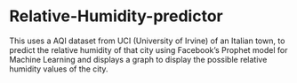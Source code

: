 # Relative-Humidity-predictor
This uses a AQI dataset from UCI (University of Irvine) of an Italian town, to predict the relative humidity of that city using Facebook’s Prophet model for Machine Learning and displays a graph to display the possible relative humidity values of the city.
